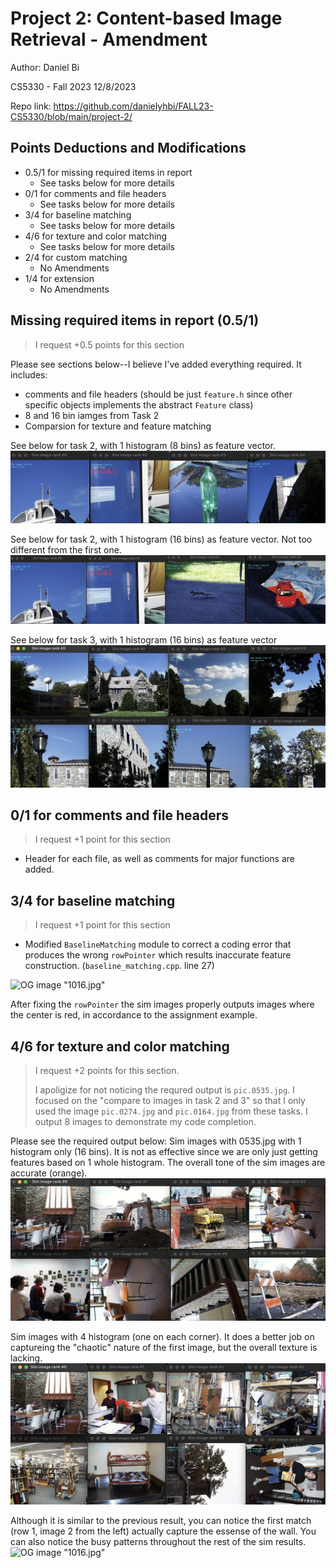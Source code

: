 # Project 2: Content-based Image Retrieval - Amendment
Author: Daniel Bi

CS5330 - Fall 2023
12/8/2023

Repo link: https://github.com/danielyhbi/FALL23-CS5330/blob/main/project-2/

## Points Deductions and Modifications
- 0.5/1 for missing required items in report
  - See tasks below for more details
- 0/1 for comments and file headers
  - See tasks below for more details
- 3/4 for baseline matching
  - See tasks below for more details
- 4/6 for texture and color matching
  - See tasks below for more details
- 2/4 for custom matching
  - No Amendments
- 1/4 for extension
  - No Amendments

## Missing required items in report (0.5/1)
> I request +0.5 points for this section

Please see sections below--I believe I've added everything required. It includes:
- comments and file headers (should be just `feature.h` since other specific objects implements the abstract `Feature` class)
- 8 and 16 bin iamges from Task 2
- Comparsion for texture and feature matching
  
See below for task 2, with 1 histogram (8 bins) as feature vector.
![OG image "1016.jpg"](amendments/task_2_8bin_4.png)

See below for task 2, with 1 histogram (16 bins) as feature vector. Not too different from the first one.
![OG image "1016.jpg"](amendments/task_2_16bin_4.png)

See below for task 3, with 1 histogram (16 bins) as feature vector
![OG image "1016.jpg"](amendments/task_3_16bin_8.png)

## 0/1 for comments and file headers
> I request +1 point for this section

- Header for each file, as well as comments for major functions are added.
  
## 3/4 for baseline matching
> I request +1 point for this section

- Modified `BaselineMatching` module to correct a coding error that produces the wrong `rowPointer` which results inaccurate feature construction. (`baseline_matching.cpp`. line 27)
  
![OG image "1016.jpg"](amendments/task_1.png)

After fixing the `rowPointer` the sim images properly outputs images where the center is red, in accordance to the assignment example.

## 4/6 for texture and color matching
> I request +2 points for this section. 
> 
> I apoligize for not noticing the requred output is `pic.0535.jpg`. I focused on the "compare to images in task 2 and 3" so that I only used the image `pic.0274.jpg` and `pic.0164.jpg` from these tasks. I output 8 images to demonstrate my code completion.

Please see the required output below:
Sim images with 0535.jpg with 1 histogram only (16 bins). It is not as effective since we are only just getting features based on 1 whole histogram. The overall tone of the sim images are accurate (orange).
![OG image "1016.jpg"](amendments/task_4_hist_8.png)

Sim images with 4 histogram (one on each corner). It does a better job on captureing the "chaotic" nature of the first image, but the overall texture is lacking.
![OG image "1016.jpg"](amendments/task_4_multi_hist_8.png)

Although it is similar to the previous result, you can notice the first match (row 1, image 2 from the left) actually capture the essense of the wall. You can also notice the busy patterns throughout the rest of the sim results.
![OG image "1016.jpg"](amendments/task_4_texture_8.png)